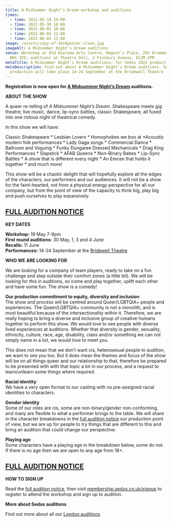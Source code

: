```yaml
---
title: A Midsummer Night’s Dream workshop and auditions
times:
  - time: 2022-05-19 19:00
  - time: 2022-05-30 18:00
  - time: 2022-06-01 18:00
  - time: 2022-06-03 12:00
  - time: 2022-06-04 12:00
image: /assets/copy-of-16x9poster-clean.jpg
imageAlt: A Midsummer Night’s Dream auditions
venue: Workshop at Old Diorama Arts Centre, Regent’s Place, 201 Drummond Street,
  NW1 3FE; auditions at Theatre Deli, 2 Finsbury Avenue, EC2M 2PM
metaTitle: A Midsummer Night’s Dream auditions, for Sedos 2022 production
metaDescription: Find out about A Midsummer Night’s Dream auditions. Sedos
  production will take place 14-24 September at the Bridewell Theatre
---
```

**Registration is now open for [A Midsummer Night’s Dream](https://sedos.co.uk/shows/2022-a-midsummer-night-s-dream) auditions.**

**ABOUT THE SHOW**

A queer re-telling of *A Midsummer Night’s Dream*. Shakespeare meets gig theatre; live music, dance, lip-sync battles, classic Shakespeare, all fused into one riotous night of theatrical comedy.

In this show we will have:

Classic Shakespeare \* Lesbian Lovers \* Homophobes we boo at \*Acoustic modern folk performances \* Lady Gaga songs \* Commercial Dance \* Ballroom and Voguing \* Funky Dungaree Dressed Mechanicals \* Drag King Performances \* Slapstick \* AFAB Queens \* Non-Binary Babes \* Lip-Sync Battles \* A show that is different every night \* An Emcee that holds it together * and much more!

This show will be a chaotic delight that will hopefully explore all the edges of the characters, our performers and our audiences. It will not be a show for the faint-hearted, not from a physical energy perspective for all our company, but from the point of view of the capacity to think big, play big and push ourselves to play expansively.

## [FULL AUDITION NOTICE](https://drive.google.com/file/d/1-Qemw0eOQu5R6SwEJ5EXxC5jpM3vfMjj/view)

**KEY DATES**

**Workshop:** 19 May 7-9pm\
**First round auditions:** 30 May, 1, 3 and 4 June\
**Recalls:** 11 June \
**Performances:** 14-24 September at the [Bridewell Theatre](https://sedos.co.uk/venues/bridewell)

**WHO WE ARE LOOKING FOR**

We are looking for a company of team players, ready to take on a fun challenge and step outside their comfort zones (a little bit). We will be looking for this in auditions, so come and play together, uplift each other and have some fun. The show is a comedy!

**Our production commitment to equity, diversity and inclusion**\
The show and process will be centred around Queer/LGBTQIA+ people and experiences. The Queer/LGBTQIA+ community is not a monolith, and is most beautiful because of the intersectionality within it. Therefore, we are really hoping to bring a diverse and inclusive group of creative humans together to perform this show. We would love to see people with diverse lived experiences at auditions. Whether that diversity is gender, sexuality, ethnicity, culture, race, age, disability, class and/or something we can not simply name in a list, we would love to meet you.

This does not mean that we don’t want cis, heterosexual people to audition, we want to see you too. But it does mean the themes and focus of the show will be on all things queer and our relationship to that, therefore be prepared to be presented with with that topic a lot in our process, and a request to learn/unlearn some things where required.

**Racial identity**\
We have a very open format to our casting with no pre-assigned racial identities to characters.

**Gender identity**\
Some of our roles are cis, some are non-binary/gender non-conforming, and many are flexible to what a performer brings to the table. We will share in the character breakdowns in the [full audition notice](https://drive.google.com/file/d/1-Qemw0eOQu5R6SwEJ5EXxC5jpM3vfMjj/view) our production point of view, but we are up for people to try things that are different to this and bring an audition that could change our perspective.

**Playing age**\
Some characters have a playing age in the breakdown below, some do not. If there is no age then we are open to any age from 18+.

## [FULL AUDITION NOTICE](https://drive.google.com/file/d/1-Qemw0eOQu5R6SwEJ5EXxC5jpM3vfMjj/view)

**HOW TO SIGN UP**

Read the [full audition notice](https://drive.google.com/file/d/1-Qemw0eOQu5R6SwEJ5EXxC5jpM3vfMjj/view), then visit [](membership.sedos.co.uk)[membership.sedos.co.uk/signup](https://membership.sedos.co.uk/signup/) to register to attend the workshop and sign up to audition. 

**More about Sedos auditions**

Find out more about all our [London auditions](https://sedos.co.uk/get-involved).